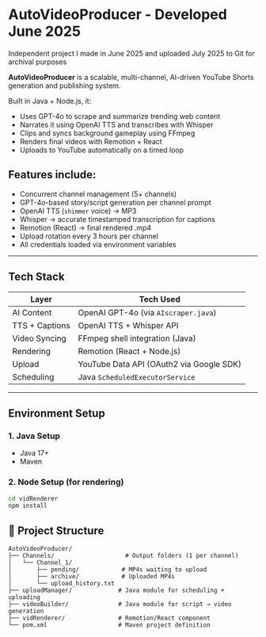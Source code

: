 # AutoVideoProducer - Developed June 2025

Independent project I made in June 2025 and uploaded July 2025 to Git for archival purposes 

**AutoVideoProducer** is a scalable, multi-channel, AI-driven YouTube Shorts generation and publishing system.

Built in Java + Node.js, it:
- Uses GPT-4o to scrape and summarize trending web content
- Narrates it using OpenAI TTS and transcribes with Whisper
- Clips and syncs background gameplay using FFmpeg
- Renders final videos with Remotion + React
- Uploads to YouTube automatically on a timed loop

## Features include:

- Concurrent channel management (5+ channels)
-  GPT-4o-based story/script generation per channel prompt
-  OpenAI TTS (`shimmer` voice) → MP3
-  Whisper → accurate timestamped transcription for captions
- Remotion (React) → final rendered .mp4
- Upload rotation every 3 hours per channel
- All credentials loaded via environment variables

---

## Tech Stack

| Layer         | Tech Used |
|---------------|-----------|
| AI Content    | OpenAI GPT-4o (via `AIscraper.java`)  
| TTS + Captions| OpenAI TTS + Whisper API  
| Video Syncing | FFmpeg shell integration (Java)  
| Rendering     | Remotion (React + Node.js)  
| Upload        | YouTube Data API (OAuth2 via Google SDK)  
| Scheduling    | Java `ScheduledExecutorService`  

---



## Environment Setup

### 1. Java Setup
- Java 17+
- Maven

### 2. Node Setup (for rendering)
```bash
cd vidRenderer
npm install
```

## 🧱 Project Structure

```plaintext
AutoVideoProducer/
├── Channels/                    # Output folders (1 per channel)
│   └── Channel_1/
│       ├── pending/            # MP4s waiting to upload
│       ├── archive/            # Uploaded MP4s
│       └── upload_history.txt
├── uploadManager/             # Java module for scheduling + uploading
├── videoBuilder/              # Java module for script → video generation
├── vidRenderer/               # Remotion/React component
└── pom.xml                    # Maven project definition
